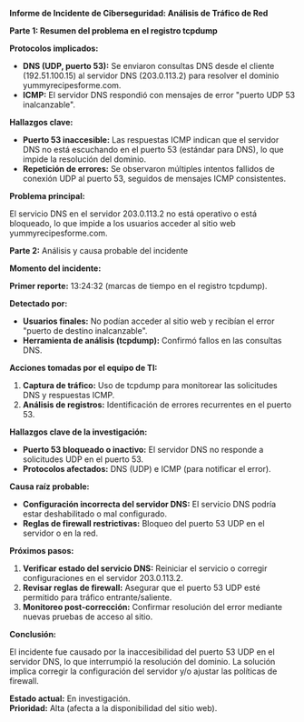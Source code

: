 **Informe de Incidente de Ciberseguridad: Análisis de Tráfico de Red**

**Parte 1: Resumen del problema en el registro tcpdump**  

**Protocolos implicados:** 

- **DNS (UDP, puerto 53):** Se enviaron consultas DNS desde el cliente (192.51.100.15) al servidor DNS (203.0.113.2) para resolver el dominio yummyrecipesforme.com.    
- **ICMP:** El servidor DNS respondió con mensajes de error "puerto UDP 53 inalcanzable".

**Hallazgos clave:** 

- **Puerto 53 inaccesible:** Las respuestas ICMP indican que el servidor DNS no está escuchando en el puerto 53 (estándar para DNS), lo que impide la resolución del dominio.    
- **Repetición de errores:** Se observaron múltiples intentos fallidos de conexión UDP al puerto 53, seguidos de mensajes ICMP consistentes.  

**Problema principal:**  
    
El servicio DNS en el servidor 203.0.113.2 no está operativo o está bloqueado, lo que impide a los usuarios acceder al sitio web yummyrecipesforme.com.  

**Parte 2:** Análisis y causa probable del incidente  
    
**Momento del incidente:**

**Primer reporte:** 13:24:32 (marcas de tiempo en el registro tcpdump).  

**Detectado por:**

- **Usuarios finales:** No podían acceder al sitio web y recibían el error "puerto de destino inalcanzable".  
- **Herramienta de análisis (tcpdump):** Confirmó fallos en las consultas DNS.  

**Acciones tomadas por el equipo de TI:**


1. **Captura de tráfico:** Uso de tcpdump para monitorear las solicitudes DNS y respuestas ICMP.    
2. **Análisis de registros:** Identificación de errores recurrentes en el puerto 53\.  

**Hallazgos clave de la investigación:**  
 

- **Puerto 53 bloqueado o inactivo:** El servidor DNS no responde a solicitudes UDP en el puerto 53\.    
- **Protocolos afectados:** DNS (UDP) e ICMP (para notificar el error).  

**Causa raíz probable:** 

- **Configuración incorrecta del servidor DNS:** El servicio DNS podría estar deshabilitado o mal configurado.    
- **Reglas de firewall restrictivas:** Bloqueo del puerto 53 UDP en el servidor o en la red.  

**Próximos pasos:**  

1. **Verificar estado del servicio DNS:** Reiniciar el servicio o corregir configuraciones en el servidor 203.0.113.2.    
2. **Revisar reglas de firewall:** Asegurar que el puerto 53 UDP esté permitido para tráfico entrante/saliente.    
3. **Monitoreo post-corrección:** Confirmar resolución del error mediante nuevas pruebas de acceso al sitio.  

**Conclusión:**  
    
El incidente fue causado por la inaccesibilidad del puerto 53 UDP en el servidor DNS, lo que interrumpió la resolución del dominio. La solución implica corregir la configuración del servidor y/o ajustar las políticas de firewall.  

**Estado actual:** En investigación.  
**Prioridad:** Alta (afecta a la disponibilidad del sitio web).  

